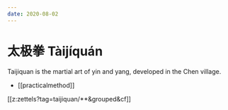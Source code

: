 ```yaml
---
date: 2020-08-02
---
```


# 太极拳 Tàijíquán

Taijiquan is the martial art of yin and yang, developed in the Chen village.

* [[practicalmethod]]

[[z:zettels?tag=taijiquan/**&grouped&cf]]
